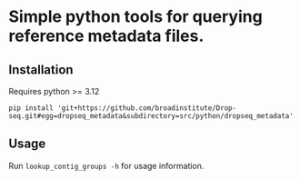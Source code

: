 # Simple python tools for querying reference metadata files.

## Installation

Requires python >= 3.12
```
pip install 'git+https://github.com/broadinstitute/Drop-seq.git#egg=dropseq_metadata&subdirectory=src/python/dropseq_metadata'
```

## Usage

Run `lookup_contig_groups -h` for usage information.
